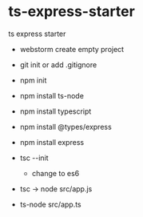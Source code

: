 # ts-express-starter
ts express starter

* webstorm create empty project
* git init or add .gitignore
* npm init
* npm install ts-node
* npm install typescript
* npm install @types/express
* npm install express
* tsc --init
  * change to es6

* tsc -> node src/app.js
* ts-node src/app.ts
